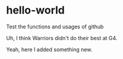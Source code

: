 # hello-world
Test the functions and usages of github

Uh, I think Warriors didn't do their best at G4.

Yeah, here I added something new.
